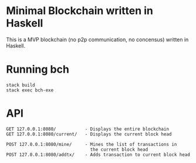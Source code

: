 # Minimal Blockchain written in Haskell

This is a MVP blockchain (no p2p communication, no concensus) written in Haskell.

# Running bch
```
stack build
stack exec bch-exe
```

# API
```
GET 127.0.0.1:8080/           - Displays the entire blockchain
GET 127.0.0.1:8080/current/   - Displays the current block head

POST 127.0.0.1:8080/mine/     - Mines the list of transactions in 
                                the current block head
POST 127.0.0.1:8080/addtx/    - Adds transaction to current block head                                
```

